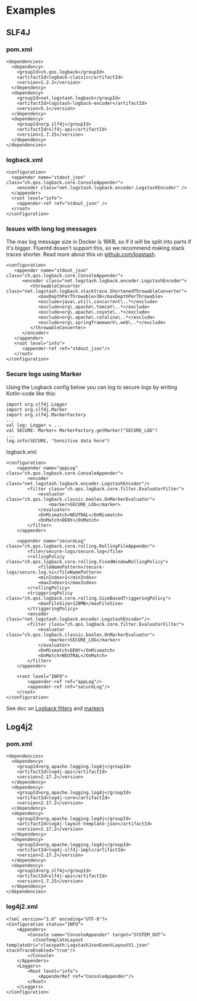 # Examples

## SLF4J

### pom.xml

```markup
<dependencies>
  <dependency>
    <groupId>ch.qos.logback</groupId>
    <artifactId>logback-classic</artifactId>
    <version>1.2.3</version>
  </dependency>
  <dependency>
    <groupId>net.logstash.logback</groupId>
    <artifactId>logstash-logback-encoder</artifactId>
    <version>5.1</version>
  </dependency>
  <dependency>
    <groupId>org.slf4j</groupId>
    <artifactId>slf4j-api</artifactId>
    <version>1.7.25</version>
  </dependency>
</dependencies>
```

### logback.xml

```markup
<configuration>
  <appender name="stdout_json" class="ch.qos.logback.core.ConsoleAppender">
    <encoder class="net.logstash.logback.encoder.LogstashEncoder" />
  </appender>
  <root level="info">
    <appender-ref ref="stdout_json" />
  </root>
</configuration>
```

### Issues with long log messages

The max log message size in Docker is 16KB, so if it will be split into parts if it's bigger. Fluentd dosen't support this, so we recommend making stack traces shorter. Read more about this on [github.com/logstash](https://github.com/logstash/logstash-logback-encoder#customizing-stack-traces).

```markup
<configuration>
   <appender name="stdout_json" class="ch.qos.logback.core.ConsoleAppender">
      <encoder class="net.logstash.logback.encoder.LogstashEncoder">
         <throwableConverter class="net.logstash.logback.stacktrace.ShortenedThrowableConverter">
            <maxDepthPerThrowable>30</maxDepthPerThrowable>
            <exclude>java\.util\.concurrent\..*</exclude>
            <exclude>org\.apache\.tomcat\..*</exclude>
            <exclude>org\.apache\.coyote\..*</exclude>
            <exclude>org\.apache\.catalina\..*</exclude>
            <exclude>org\.springframework\.web\..*</exclude>
         </throwableConverter>
      </encoder>
   </appender>
   <root level="info">
      <appender-ref ref="stdout_json"/>
   </root>
</configuration>
```

### Secure logs using Marker

Using the Logback config below you can log to secure logs by writing Kotlin-code like this:
```
import org.slf4j.Logger
import org.slf4j.Marker
import org.slf4j.MarkerFactory
...
val log: Logger = ...
val SECURE: Marker= MarkerFactory.getMarker("SECURE_LOG")
...
log.info(SECURE, "Sensitive data here")
```

logback.xml:
```
<configuration>
    <appender name="appLog" class="ch.qos.logback.core.ConsoleAppender">
        <encoder class="net.logstash.logback.encoder.LogstashEncoder"/>
        <filter class="ch.qos.logback.core.filter.EvaluatorFilter">
            <evaluator class="ch.qos.logback.classic.boolex.OnMarkerEvaluator">
                <marker>SECURE_LOG</marker>
            </evaluator>
            <OnMismatch>NEUTRAL</OnMismatch>
            <OnMatch>DENY</OnMatch>
        </filter>
    </appender>

    <appender name="secureLog" class="ch.qos.logback.core.rolling.RollingFileAppender">
        <file>/secure-logs/secure.log</file>
        <rollingPolicy class="ch.qos.logback.core.rolling.FixedWindowRollingPolicy">
            <fileNamePattern>/secure-logs/secure.log.%i</fileNamePattern>
            <minIndex>1</minIndex>
            <maxIndex>1</maxIndex>
        </rollingPolicy>
        <triggeringPolicy class="ch.qos.logback.core.rolling.SizeBasedTriggeringPolicy">
            <maxFileSize>128MB</maxFileSize>
        </triggeringPolicy>
        <encoder class="net.logstash.logback.encoder.LogstashEncoder"/>
        <filter class="ch.qos.logback.core.filter.EvaluatorFilter">
            <evaluator class="ch.qos.logback.classic.boolex.OnMarkerEvaluator">
                <marker>SECURE_LOG</marker>
            </evaluator>
            <OnMismatch>DENY</OnMismatch>
            <OnMatch>NEUTRAL</OnMatch>
        </filter>
    </appender>

    <root level="INFO">
        <appender-ref ref="appLog"/>
        <appender-ref ref="secureLog"/>
    </root>
</configuration>
```

See doc on [Logback filters](https://logback.qos.ch/manual/filters.html#evaluatorFilter) and [markers](https://www.slf4j.org/api/org/slf4j/MarkerFactory.html)


## Log4j2

### pom.xml

```markup
<dependencies>
  <dependency>
    <groupId>org.apache.logging.log4j</groupId>
    <artifactId>log4j-api</artifactId>
    <version>2.17.2</version>
  </dependency>
  <dependency>
    <groupId>org.apache.logging.log4j</groupId>
    <artifactId>log4j-core</artifactId>
    <version>2.17.2</version>
  </dependency>
  <dependency>
    <groupId>org.apache.logging.log4j</groupId>
    <artifactId>log4j-layout-template-json</artifactId>
    <version>2.17.2</version>
  </dependency>
  <dependency>
    <groupId>org.apache.logging.log4j</groupId>
    <artifactId>log4j-slf4j-impl</artifactId>
    <version>2.17.2</version>
  </dependency>
  <dependency>
    <groupId>org.slf4j</groupId>
    <artifactId>slf4j-api</artifactId>
    <version>1.7.25</version>
  </dependency>
</dependencies>
```

### log4j2.xml

```markup
<?xml version="1.0" encoding="UTF-8"?>
<Configuration status="INFO">
    <Appenders>
        <Console name="ConsoleAppender" target="SYSTEM_OUT">
          <JsonTemplateLayout templateUri="classpath:LogstashJsonEventLayoutV1.json" stackTraceEnabled="true"/>
        </Console>
    </Appenders>
    <Loggers>
        <Root level="info">
            <AppenderRef ref="ConsoleAppender"/>
        </Root>
    </Loggers>
</Configuration>
```
